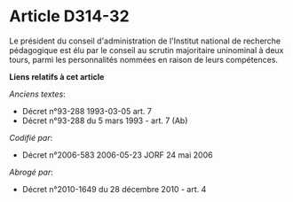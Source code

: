 # Article D314-32

Le président du conseil d'administration de l'Institut national de recherche pédagogique est élu par le conseil au scrutin
majoritaire uninominal à deux tours, parmi les personnalités nommées en raison de leurs compétences.

**Liens relatifs à cet article**

_Anciens textes_:

  - Décret n°93-288 1993-03-05 art. 7
  - Décret n°93-288 du 5 mars 1993 - art. 7 (Ab)

_Codifié par_:

  - Décret n°2006-583 2006-05-23 JORF 24 mai 2006

_Abrogé par_:

  - Décret n°2010-1649 du 28 décembre 2010 - art. 4
